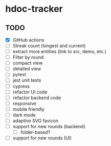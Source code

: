 # hdoc-tracker

## TODO

- [x] GitHub actions
- [ ] Streak count (longest and current)
- [ ] extract more entities (link to src, demo, etc.)
- [ ] Filter by round
- [ ] compact view
- [ ] detailed view
- [ ] pytest
- [ ] jest unit tests
- [ ] cypress
- [ ] refactor UI code
- [ ] refactor backend code
- [ ] responsive
- [ ] mobile friendly
- [ ] dark mode
- [ ] adaptive SVG favicon
- [ ] support for new rounds (backend)
  - [ ] folder-based?
- [ ] support for new rounds (UI)
